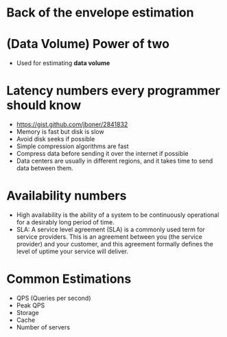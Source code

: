 # Back of the envelope estimation

# (Data Volume) Power of two 
 * Used for estimating **data volume**

# Latency numbers every programmer should know
 * https://gist.github.com/jboner/2841832
 * Memory is fast but disk is slow
 * Avoid disk seeks if possible
 * Simple compression algorithms are fast
 * Compress data before sending it over the internet if possible
 * Data centers are usually in different regions, and it takes time to send data between them.

# Availability numbers
 * High availability is the ability of a system to be continuously operational for a desirably long period of time.
 * SLA: A service level agreement (SLA) is a commonly used term for service providers. This is an agreement between you (the service provider) 
   and your customer, and this agreement formally defines the level of uptime your service will deliver.

# Common Estimations
 * QPS (Queries per second)
 * Peak QPS
 * Storage
 * Cache
 * Number of servers